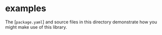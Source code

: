 # examples

The [`package.yaml`] and source files in this directory demonstrate how
you might make use of this library.
